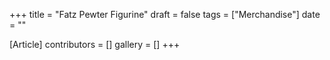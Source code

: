 +++
title = "Fatz Pewter Figurine"
draft = false
tags = ["Merchandise"]
date = ""

[Article]
contributors = []
gallery = []
+++